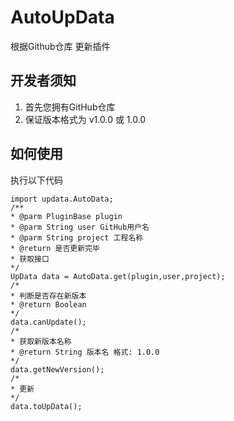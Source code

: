 # AutoUpData
根据Github仓库 更新插件
## 开发者须知
1. 首先您拥有GitHub仓库
2. 保证版本格式为 v1.0.0 或 1.0.0
## 如何使用
执行以下代码
```
import updata.AutoData;
/**
* @parm PluginBase plugin
* @parm String user GitHub用户名
* @parm String project 工程名称
* @return 是否更新完毕
* 获取接口
*/
UpData data = AutoData.get(plugin,user,project);
/*
* 判断是否存在新版本
* @return Boolean
*/
data.canUpdate();
/*
* 获取新版本名称
* @return String 版本名 格式: 1.0.0
*/
data.getNewVersion();
/*
* 更新
*/
data.toUpData();
```
